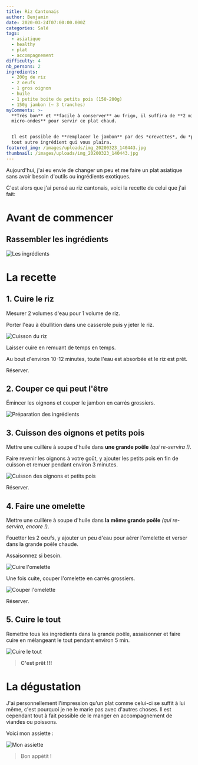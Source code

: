 ```yaml
---
title: Riz Cantonais
author: Benjamin
date: 2020-03-24T07:00:00.000Z
categories: Salé
tags:
  - asiatique
  - healthy
  - plat
  - accompagnement
difficulty: 4
nb_persons: 2
ingredients:
  - 200g de riz
  - 2 oeufs
  - 1 gros oignon
  - huile
  - 1 petite boite de petits pois (150-200g)
  - 150g jambon (~ 3 tranches)
myComments: >-
  **Très bon** et **facile à conserver** au frigo, il suffira de **2 min au four
  micro-ondes** pour servir ce plat chaud.


  Il est possible de **remplacer le jambon** par des *crevettes*, du *poulet* ou
  tout autre ingrédient qui vous plaira.
featured_img: /images/uploads/img_20200323_140443.jpg
thumbnail: /images/uploads/img_20200323_140443.jpg
---
```

Aujourd'hui, j'ai eu envie de changer un peu et me faire un plat asiatique sans avoir besoin d'outils ou ingrédients exotiques. 

C'est alors que j'ai pensé au riz cantonais, voici la recette de celui que j'ai fait:

# Avant de commencer

## Rassembler les ingrédients

![Les ingrédients](/images/uploads/img_20200323_131938.jpg "Les ingrédients")

# La recette

## 1. Cuire le riz

Mesurer 2 volumes d'eau pour 1 volume de riz. 

Porter l'eau à ébullition dans une casserole puis y jeter le riz.

![Cuisson du riz](/images/uploads/img_20200323_132700.jpg "Cuisson du riz")

Laisser cuire en remuant de temps en temps. 

Au bout d'environ 10-12 minutes, toute l'eau est absorbée et le riz est prêt.

Réserver.

## 2. Couper ce qui peut l'être

Émincer les oignons et couper le jambon en carrés grossiers.

![Préparation des ingrédients](/images/uploads/img_20200323_133357.jpg "Préparation des ingrédients")

## 3. Cuisson des oignons et petits pois

Mettre une cuillère à soupe d'huile dans **une grande poêle** *(qui re-servira !)*.

Faire revenir les oignons à votre goût, y ajouter les petits pois en fin de cuisson et remuer pendant environ 3 minutes.

![Cuisson des oignons et petits pois](/images/uploads/img_20200323_134110.jpg "Cuisson des oignons et petits pois")

Réserver.

## 4. Faire une omelette

Mettre une cuillère à soupe d'huile dans **la même grande poêle** *(qui re-servira, encore !)*.

Fouetter les 2 oeufs, y ajouter un peu d'eau pour aérer l'omelette et verser dans la grande poêle chaude.

Assaisonnez si besoin.

![Cuire l'omelette](/images/uploads/img_20200323_134724.jpg "Cuire l'omelette")

Une fois cuite, couper l'omelette en carrés grossiers.

![Couper l'omelette](/images/uploads/img_20200323_135403.jpg "Couper l'omelette")

Réserver.

## 5. Cuire le tout

Remettre tous les ingrédients dans la grande poêle, assaisonner et faire cuire en mélangeant le tout pendant environ 5 min.

![Cuire le tout](/images/uploads/img_20200323_135847.jpg "Cuire le tout")

> **C'est prêt !!!**

# La dégustation

J'ai personnellement l'impression qu'un plat comme celui-ci se suffit à lui même, c'est pourquoi je ne le marie pas avec d'autres choses. Il est cependant tout à fait possible de le manger en accompagnement de viandes ou poissons.

Voici mon assiette :

![Mon assiette](/images/uploads/img_20200323_140443.jpg "Mon assiette ")

> Bon appétit !